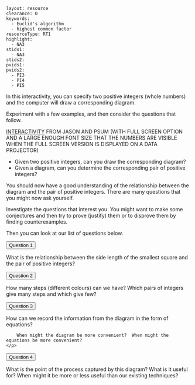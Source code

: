 ````
layout: resource
clearance: 0
keywords:
  - Euclid's algorithm
  - highest common factor
resourceType: RT1
highlight: 
  - NA3
stids1:
  - NA3
stids2:
pvids1:
pvids2:
  - PI3
  - PI4
  - PI5

````

In this interactivity, you can specify two positive integers (whole numbers) and the computer will draw a corresponding diagram.

<div class="well">
	Experiment with a few examples, and then consider the questions that follow.
</div>

[INTERACTIVITY](http://nrich.maths.org/psum/picture-this/) FROM JASON AND PSUM (WITH FULL SCREEN OPTION AND A LARGE ENOUGH FONT SIZE THAT THE NUMBERS ARE VISIBLE WHEN THE FULL SCREEN VERSION IS DISPLAYED ON A DATA PROJECTOR)

<div class="well">
	<ul>
		<li>Given two positive integers, can you draw the corresponding diagram?</li>
		<li>Given a diagram, can you determine the corresponding pair of positive integers?</li>
	</ul>
</div>

You should now have a good understanding of the relationship between the diagram and the pair of positive integers.  There are many questions that you might now ask yourself.

<div class="well">
	Investigate the questions that interest you.  You might want to make some conjectures and then try to prove (justify) them or to disprove them by finding counterexamples.
</div>

Then you can look at our list of questions below.

<button type="button" class="btn btn-action" data-toggle="collapse" data-target="#question1">
	Question 1
</button>

<div id="question1" class="collapse">
	<p>
		What is the relationship between the side length of the smallest square and the pair of positive integers?
	</p>
</div>

<button type="button" class="btn btn-action" data-toggle="collapse" data-target="#question2">
	Question 2
</button>

<div id="question2" class="collapse">
	<p>
		How many steps (different colours) can we have?  Which pairs of integers give many steps and which give few?
	</p>
</div>

<button type="button" class="btn btn-action" data-toggle="collapse" data-target="#question3">
	Question 3
</button>

<div id="question3" class="collapse">
	<p>
		How can we record the information from the diagram in the form of equations?

		When might the diagram be more convenient?  When might the equations be more convenient?
	</p>
</div>

<button type="button" class="btn btn-action" data-toggle="collapse" data-target="#question4">
	Question 4
</button>

<div id="question4" class="collapse">
	<p>
		What is the point of the process captured by this diagram?  What is it useful for?  When might it be more or less useful than our existing techniques?
	</p>
</div>